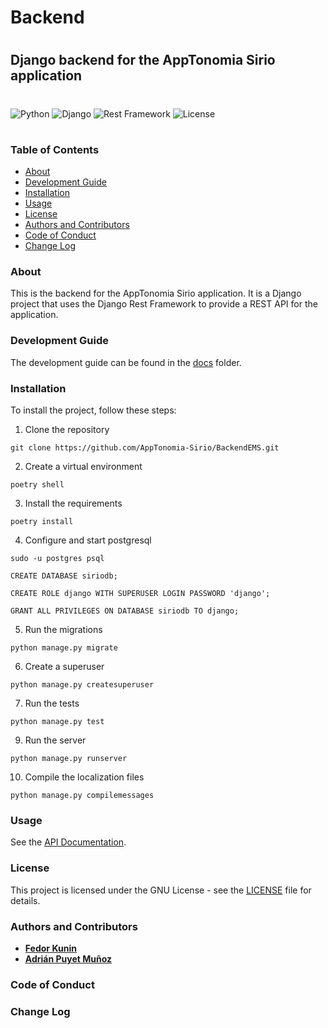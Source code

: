 # Backend <!-- omit in toc -->
# <!-- omit in toc -->
## Django backend for the AppTonomia Sirio application <!-- omit in toc -->
# <!-- omit in toc -->
![Python](https://img.shields.io/badge/python-3.10.-blue) ![Django](https://img.shields.io/badge/Django-4.x-blue) ![Rest Framework](https://img.shields.io/badge/RestFramework-4.x-blue) ![License](https://img.shields.io/badge/license-GNU-green)
# <!-- omit in toc -->
### Table of Contents <!-- omit in toc -->
- [About](#about)
- [Development Guide](#development-guide)
- [Installation](#installation)
- [Usage](#usage)
- [License](#license)
- [Authors and Contributors](#authors-and-contributors)
- [Code of Conduct](#code-of-conduct)
- [Change Log](#change-log)

### About
This is the backend for the AppTonomia Sirio application. It is a Django project that uses the Django Rest Framework to provide a REST API for the application.

### Development Guide
The development guide can be found in the [docs](docs) folder.

### Installation
To install the project, follow these steps:

1. Clone the repository
```
git clone https://github.com/AppTonomia-Sirio/BackendEMS.git
```
2. Create a virtual environment
```
poetry shell
```
3. Install the requirements
```
poetry install
```
4. Configure and start postgresql
```
sudo -u postgres psql
```
```
CREATE DATABASE siriodb;
```
```
CREATE ROLE django WITH SUPERUSER LOGIN PASSWORD 'django';
```
```
GRANT ALL PRIVILEGES ON DATABASE siriodb TO django;
```

5. Run the migrations
```
python manage.py migrate
```
6. Create a superuser
```
python manage.py createsuperuser
```
7. Run the tests
```
python manage.py test
```
9. Run the server
```
python manage.py runserver
```
10. Compile the localization files
```
python manage.py compilemessages
```

### Usage
See the [API Documentation](docs/API_DOCS.md).

### License
This project is licensed under the GNU License - see the [LICENSE](LICENSE) file for details.

### Authors and Contributors
- [**Fedor Kunin**](https://www.linkedin.com/in/fedor-kunin-015b9b254/)
- [**Adrián Puyet Muñoz**](https://github.com/Rowiz49)

### Code of Conduct

### Change Log




